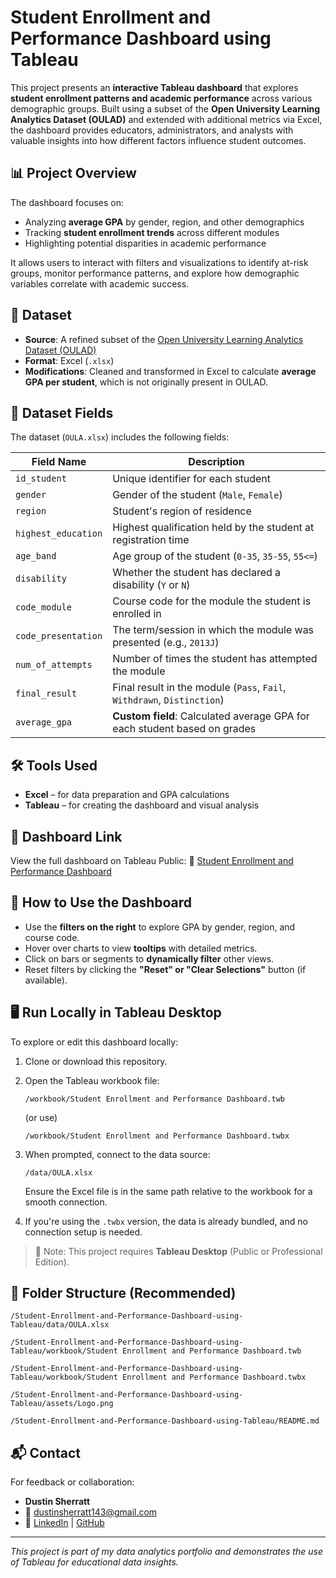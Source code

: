 # Student Enrollment and Performance Dashboard using Tableau

This project presents an **interactive Tableau dashboard** that explores **student enrollment patterns and academic performance** across various demographic groups. Built using a subset of the **Open University Learning Analytics Dataset (OULAD)** and extended with additional metrics via Excel, the dashboard provides educators, administrators, and analysts with valuable insights into how different factors influence student outcomes.

## 📊 Project Overview

The dashboard focuses on:

* Analyzing **average GPA** by gender, region, and other demographics
* Tracking **student enrollment trends** across different modules
* Highlighting potential disparities in academic performance

It allows users to interact with filters and visualizations to identify at-risk groups, monitor performance patterns, and explore how demographic variables correlate with academic success.

## 📁 Dataset

* **Source**: A refined subset of the [Open University Learning Analytics Dataset (OULAD)](https://analyse.kmi.open.ac.uk/open-dataset)
* **Format**: Excel (`.xlsx`)
* **Modifications**: Cleaned and transformed in Excel to calculate **average GPA per student**, which is not originally present in OULAD.

## 🧾 Dataset Fields

The dataset (`OULA.xlsx`) includes the following fields:

| Field Name          | Description                                                               |
| ------------------- | ------------------------------------------------------------------------- |
| `id_student`        | Unique identifier for each student                                        |
| `gender`            | Gender of the student (`Male`, `Female`)                                  |
| `region`            | Student's region of residence                                             |
| `highest_education` | Highest qualification held by the student at registration time            |
| `age_band`          | Age group of the student (`0-35`, `35-55`, `55<=`)                        |
| `disability`        | Whether the student has declared a disability (`Y` or `N`)                |
| `code_module`       | Course code for the module the student is enrolled in                     |
| `code_presentation` | The term/session in which the module was presented (e.g., `2013J`)        |
| `num_of_attempts`   | Number of times the student has attempted the module                      |
| `final_result`      | Final result in the module (`Pass`, `Fail`, `Withdrawn`, `Distinction`)   |
| `average_gpa`       | **Custom field**: Calculated average GPA for each student based on grades |

## 🛠 Tools Used

* **Excel** – for data preparation and GPA calculations
* **Tableau** – for creating the dashboard and visual analysis

## 🚀 Dashboard Link

View the full dashboard on Tableau Public:
🔗 [Student Enrollment and Performance Dashboard](https://public.tableau.com/app/profile/dustin.sherratt/viz/ExtendedCase2_17442367562910/AverageGPA#1)

## 🧭 How to Use the Dashboard

* Use the **filters on the right** to explore GPA by gender, region, and course code.
* Hover over charts to view **tooltips** with detailed metrics.
* Click on bars or segments to **dynamically filter** other views.
* Reset filters by clicking the **"Reset" or "Clear Selections"** button (if available).

## 🖥️ Run Locally in Tableau Desktop

To explore or edit this dashboard locally:

1. Clone or download this repository.

2. Open the Tableau workbook file:

   `/workbook/Student Enrollment and Performance Dashboard.twb`

   (or use)

   `/workbook/Student Enrollment and Performance Dashboard.twbx`

3. When prompted, connect to the data source:

   `/data/OULA.xlsx`

   Ensure the Excel file is in the same path relative to the workbook for a smooth connection.

4. If you're using the `.twbx` version, the data is already bundled, and no connection setup is needed.

> 📌 Note: This project requires **Tableau Desktop** (Public or Professional Edition).

## 📎 Folder Structure (Recommended)

`/Student-Enrollment-and-Performance-Dashboard-using-Tableau/data/OULA.xlsx`

`/Student-Enrollment-and-Performance-Dashboard-using-Tableau/workbook/Student Enrollment and Performance Dashboard.twb`

`/Student-Enrollment-and-Performance-Dashboard-using-Tableau/workbook/Student Enrollment and Performance Dashboard.twbx`

`/Student-Enrollment-and-Performance-Dashboard-using-Tableau/assets/Logo.png`

`/Student-Enrollment-and-Performance-Dashboard-using-Tableau/README.md`

## 📬 Contact

For feedback or collaboration:

* **Dustin Sherratt**
* 📧 [dustinsherratt143@gmail.com](mailto:dustinsherratt143@gmail.com)
* 🔗 [LinkedIn](https://www.linkedin.com/in/dustinsherratt/) | [GitHub](https://github.com/dustinsherratt)

---

*This project is part of my data analytics portfolio and demonstrates the use of Tableau for educational data insights.*
